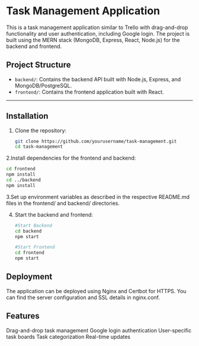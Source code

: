 # Task Management Application

This is a task management application similar to Trello with drag-and-drop functionality and user authentication, including Google login. The project is built using the MERN stack (MongoDB, Express, React, Node.js) for the backend and frontend.

## Project Structure

- `backend/`: Contains the backend API built with Node.js, Express, and MongoDB/PostgreSQL.
- `frontend/`: Contains the frontend application built with React.

---

## Installation

1. Clone the repository:
   ```bash
   git clone https://github.com/yourusername/task-management.git
   cd task-management


2.Install dependencies for the frontend and backend:
   ```bash
   cd frontend
   npm install
   cd ../backend
   npm install
```
3.Set up environment variables as described in the respective README.md files in the frontend/ and backend/ directories.

4. Start the backend and frontend:
   ```bash
   #Start Backend 
   cd backend
   npm start

   #Start Frontend
   cd frontend
   npm start
## Deployment
The application can be deployed using Nginx and Certbot for HTTPS. You can find the server configuration and SSL details in nginx.conf.

## Features

Drag-and-drop task management
Google login authentication
User-specific task boards
Task categorization
Real-time updates



   
